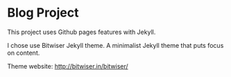 # Blog Project

This project uses Github pages features with Jekyll.

I chose use  Bitwiser Jekyll theme. A minimalist Jekyll theme that puts focus on content.

Theme website: http://bitwiser.in/bitwiser/

